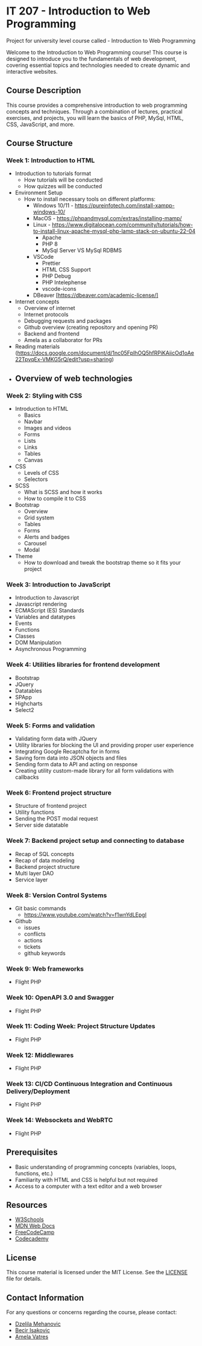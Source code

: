 # IT 207 - Introduction to Web Programming

Project for university level course called - Introduction to Web Programming

Welcome to the Introduction to Web Programming course! This course is designed to introduce you to the fundamentals of web development, covering essential topics and technologies needed to create dynamic and interactive websites.

## Course Description

This course provides a comprehensive introduction to web programming concepts and techniques. Through a combination of lectures, practical exercises, and projects, you will learn the basics of PHP, MySql, HTML, CSS, JavaScript, and more.

## Course Structure

### Week 1: Introduction to HTML

- Introduction to tutorials format
  - How tutorials will be conducted
  - How quizzes will be conducted
- Environment Setup
  - How to install necessary tools on different platforms:
    - Windows 10/11 - https://pureinfotech.com/install-xampp-windows-10/
    - MacOS - https://phpandmysql.com/extras/installing-mamp/
    - Linux - https://www.digitalocean.com/community/tutorials/how-to-install-linux-apache-mysql-php-lamp-stack-on-ubuntu-22-04
      - Apache
      - PHP 8
      - MySql Server VS MySql RDBMS
    - VSCode
      - Prettier
      - HTML CSS Support
      - PHP Debug
      - PHP Intelephense
      - vscode-icons
    - DBeaver [https://dbeaver.com/academic-license/]
- Internet concepts
  - Overview of internet
  - Internet protocols
  - Debugging requests and packages
  - Github overview (creating repository and opening PR)
  - Backend and frontend
  - Amela as a collaborator for PRs
- Reading materials (https://docs.google.com/document/d/1nc05FpIhOQ5hfRPiKAiicOd1oAe22TpvqEx-VMKG5rQ/edit?usp=sharing)
- ## Overview of web technologies

### Week 2: Styling with CSS

- Introduction to HTML
  - Basics
  - Navbar
  - Images and videos
  - Forms
  - Lists
  - Links
  - Tables
  - Canvas
- CSS
  - Levels of CSS
  - Selectors
- SCSS
  - What is SCSS and how it works
  - How to compile it to CSS
- Bootstrap
  - Overview
  - Grid system
  - Tables
  - Forms
  - Alerts and badges
  - Carousel
  - Modal
- Theme
  - How to download and tweak the bootstrap theme so it fits your project

### Week 3: Introduction to JavaScript

- Introduction to Javascript
- Javascript rendering
- ECMAScript (ES) Standards
- Variables and datatypes
- Events
- Functions
- Classes
- DOM Manipulation
- Asynchronous Programming

### Week 4: Utilities libraries for frontend development

- Bootstrap
- JQuery
- Datatables
- SPApp
- Highcharts
- Select2

### Week 5: Forms and validation

- Validating form data with JQuery
- Utility libraries for blocking the UI and providing proper user experience
- Integrating Google Recaptcha for in forms
- Saving form data into JSON objects and files
- Sending form data to API and acting on response
- Creating utility custom-made library for all form validations with callbacks

### Week 6: Frontend project structure

- Structure of frontend project
- Utility functions
- Sending the POST modal request
- Server side datatable

### Week 7: Backend project setup and connecting to database

- Recap of SQL concepts
- Recap of data modeling
- Backend project structure
- Multi layer DAO
- Service layer

### Week 8: Version Control Systems

- Git basic commands
  - https://www.youtube.com/watch?v=f1wnYdLEpgI
- Github
  - issues
  - conflicts
  - actions
  - tickets
  - github keywords

### Week 9: Web frameworks

- Flight PHP

### Week 10: OpenAPI 3.0 and Swagger

- Flight PHP

### Week 11: Coding Week: Project Structure Updates

- Flight PHP

### Week 12: Middlewares

- Flight PHP

### Week 13: CI/CD Continuous Integration and Continuous Delivery/Deployment

- Flight PHP

### Week 14: Websockets and WebRTC

- Flight PHP

## Prerequisites

- Basic understanding of programming concepts (variables, loops, functions, etc.)
- Familiarity with HTML and CSS is helpful but not required
- Access to a computer with a text editor and a web browser

## Resources

- [W3Schools](https://www.w3schools.com/)
- [MDN Web Docs](https://developer.mozilla.org/en-US/docs/Web)
- [FreeCodeCamp](https://www.freecodecamp.org/)
- [Codecademy](https://www.codecademy.com/learn)

## License

This course material is licensed under the MIT License. See the [LICENSE](LICENSE) file for details.

## Contact Information

For any questions or concerns regarding the course, please contact:

- [Dzelila Mehanovic](mailto:dzelila.mehanovic@ibu.edu.ba)
- [Becir Isakovic](mailto:becir.isakovic@ibu.edu.ba)
- [Amela Vatres](mailto:ta@amela.vatres@ibu.edu.ba)
